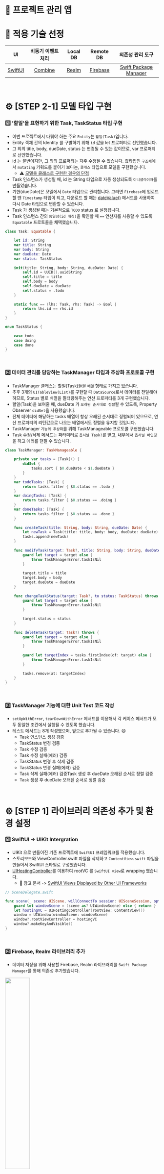 # 📱 프로젝트 관리 앱

# 🧰 적용 기술 선정

|UI|비동기 이벤트 처리|Local DB|Remote DB|의존성 관리 도구|
|:-:|:-:|:-:|:-:|:-:|
|[SwiftUI](https://developer.apple.com/kr/xcode/swiftui/)|[Combine](https://developer.apple.com/documentation/combine)|[Realm](https://github.com/realm/realm-swift)|[Firebase](https://github.com/firebase/firebase-ios-sdk)|[Swift Package Manager](https://www.swift.org/package-manager/)|

<br>

# ⚙️ [STEP 2-1] 모델 타입 구현

### 1️⃣ '할일'을 표현하기 위한 Task, TaskStatus 타입 구현

- 이번 프로젝트에서 다뤄야 하는 주요 `Entity`는 `할일(Task)`입니다.
- Entity 객체 간의 Identity 를 구별하기 위해 `id` 값을 let 프로퍼티로 선언했습니다.
- 그 외의 title, body, dueDate, status 는 변경될 수 있는 값이므로, var 프로퍼티로 선언했습니다.
- id 는 불변이지만, 그 외의 프로퍼티는 자주 수정될 수 있습니다.
값타입인 `구조체`에서 `mutating` 키워드를 붙이기 보다는, `클래스` 타입으로 모델을 구현했습니다.
  - ⚠️ [모델을 클래스로 구현한 경우의 단점](https://github.com/yagom-academy/ios-project-manager/pull/81#discussion_r820076932)
- Task 인스턴스가 생성될 때, id 는 String 타입으로 자동 생성되도록 `이니셜라이저`를 만들었습니다.
- 기한(dueDate)은 모델에서 `Date` 타입으로 관리합니다.
그러면 `Firebase`에 업로드할 땐 `Timestamp` 타입이 되고, 다운로드 할 때는 [dateValue()](https://firebase.google.com/docs/reference/swift/firebasefirestore/api/reference/Classes/Timestamp#datevalue) 메서드를 사용하여 다시 Date 타입으로 변환할 수 있습니다.
- Task 가 생성될 때는 기본적으로 `TODO` status 로 설정됩니다.
- Task 인스턴스 간의 `동일성(id 매칭)`을 확인할 때 `==` 연산자를 사용할 수 있도록 `Equatable` 프로토콜을 채택했습니다.

```swift
class Task: Equatable {
    
    let id: String
    var title: String
    var body: String
    var dueDate: Date
    var status: TaskStatus
    
    init(title: String, body: String, dueDate: Date) {
        self.id = UUID().uuidString
        self.title = title
        self.body = body
        self.dueDate = dueDate
        self.status = .todo
    }
    
    static func == (lhs: Task, rhs: Task) -> Bool {
        return lhs.id == rhs.id
    }
}

enum TaskStatus {
    
    case todo
    case doing
    case done
}

```

<br>

### 2️⃣ 데이터 관리를 담당하는 TaskManager 타입과 추상화 프로토콜 구현

- TaskManager 클래스는 할일(Task)들을 `배열` 형태로 가지고 있습니다.
- 추후 3개의 `UITableView(List)`를 구현할 때 `DataSource`로서 데이터를 전달해야 하므로, Status 별로 배열을 필터링해주는 연산 프로퍼티를 3개 구현했습니다.
- 할일(Task)을 보여줄 때, dueDate 가 `오래된 순서대로 정렬`될 수 있도록, Property Observer `didSet`을 사용했습니다.
- 전체 데이터에 해당하는 tasks 배열이 항상 오래된 순서대로 정렬되어 있으므로, 연산 프로퍼티의 리턴값으로 나오는 배열에서도 정렬을 유지할 것입니다.
- TaskManager `기능의 추상화`를 위해 TaskManageable 프로토콜 구현했습니다.
- Task 수정/삭제 메서드는 파라미터로 `옵셔널 Task?`를 받고, 내부에서 `옵셔널 바인딩`을 하고 에러를 던질 수 있습니다.

```swift
class TaskManager: TaskManageable {
    
    private var tasks = [Task]() {
        didSet {
            tasks.sort { $0.dueDate < $1.dueDate }
        }
    }
    var todoTasks: [Task] {
        return tasks.filter { $0.status == .todo }
    }
    var doingTasks: [Task] {
        return tasks.filter { $0.status == .doing }
    }
    var doneTasks: [Task] {
        return tasks.filter { $0.status == .done }
    }
    
    func createTask(title: String, body: String, dueDate: Date) {
        let newTask = Task(title: title, body: body, dueDate: dueDate)
        tasks.append(newTask)
    }
    
    func modifyTask(target: Task?, title: String, body: String, dueDate: Date) throws {
        guard let target = target else {
            throw TaskManagerError.taskIsNil
        }
        
        target.title = title
        target.body = body
        target.dueDate = dueDate
    }
    
    func changeTaskStatus(target: Task?, to status: TaskStatus) throws {
        guard let target = target else {
            throw TaskManagerError.taskIsNil
        }
        
        target.status = status
    }
    
    func deleteTask(target: Task?) throws {
        guard let target = target else {
            throw TaskManagerError.taskIsNil
        }
        
        guard let targetIndex = tasks.firstIndex(of: target) else {
            throw TaskManagerError.taskIsNil
        }
        
        tasks.remove(at: targetIndex)
    }
}
```

<br>

### 3️⃣ TaskManager 기능에 대한 Unit Test 코드 작성

- `setUpWithError`, `tearDownWithError` 메서드를 이용해서 각 케이스 메서드가 모두 동일한 조건에서 실행될 수 있도록 했습니다.
- 테스트 메서드는 8개 작성했으며, 앞으로 추가될 수 있습니다. 😄
  - Task 인스턴스 생성 검증
  - TaskStatus 변경 검증
  - Task 수정 검증
  - Task 수정 실패(에러) 검증
  - TaskStatus 변경 후 삭제 검증
  - TaskStatus 변경 실패(에러) 검증
  - Task 삭제 실패(에러) 검증Task 생성 후 dueDate 오래된 순서로 정렬 검증
  - Task 생성 후 dueDate 오래된 순서로 정렬 검증

<br>

# ⚙️ [STEP 1] 라이브러리 의존성 추가 및 환경 설정

### 1️⃣ SwiftUI -> UIKit Intergration

- UIKit 으로 만들어진 기존 프로젝트에 `SwiftUI` 프레임워크를 적용했습니다.
- 스토리보드와 ViewController.swift 파일을 삭제하고 `ContentView.swift` 파일을 만들어서 SwiftUI 스타일로 구성했습니다.
- [UIHostingController](https://developer.apple.com/documentation/swiftui/uihostingcontroller)를 이용하여 rootVC 를 `SwiftUI view`로 wrapping 했습니다.
  - 📄 참고 문서 -> [SwiftUI Views Displayed by Other UI Frameworks](https://developer.apple.com/documentation/swiftui/swiftui-views-displayed-by-other-ui-frameworks)

```swift
// SceneDelegate.swift

func scene(_ scene: UIScene, willConnectTo session: UISceneSession, options connectionOptions: UIScene.ConnectionOptions) {
    guard let windowScene = (scene as? UIWindowScene) else { return }
    let hostingVC = UIHostingController(rootView: ContentView())
    window = UIWindow(windowScene: windowScene)
    window?.rootViewController = hostingVC
    window?.makeKeyAndVisible()
}
```

<br>

### 2️⃣ Firebase, Realm 라이브러리 추가

- 데이터 저장을 위해 사용할 Firebase, Realm 라이브러리를 `Swift Package Manager`를 통해 의존성 추가했습니다.

<p align="left"><img src="https://user-images.githubusercontent.com/71127966/156405675-cccd5127-2ca4-4b02-bcee-9c66b0e8bef0.png" width="40%"></p>

<br>

### 3️⃣ Firebase Realtime DB 연동 체크

- Firebase 의 `Realtime Database` 기능을 사용하기 위해 [해당 블로그](https://ios-development.tistory.com/231?category=899471) 참고하여 테스트를 진행했습니다.
- SwiftUI 프레임워크에서는 viewDidLoad() 메서드를 사용할 수 없어서, [onAppear(perform:)](https://developer.apple.com/documentation/swiftui/view/onappear(perform:)) 메서드를 사용했습니다.

<p align="left"><img src="https://user-images.githubusercontent.com/71127966/156117315-5ea9a249-6310-4c35-bbfe-f84b0c3b4406.png" width="100%"></p>

<br>

### 4️⃣ Firebase Cloud Firestore 전환 및 연동 체크

- 기존에 Firebase `Realtime DB`를 사용하기로 했는데요, `Firestore`가 상대적으로 [더 업그레이드된 최신의 DB](https://firebase.google.com/docs/firestore/rtdb-vs-firestore?hl=ko)이고, 현업에서도 Realtime -> Firestore 로 전환하는 추세라는 조언을 들었습니다.
- Realtime, Firestore 간의 가장 큰 차이는 [과금 모델](https://firebase.google.com/pricing?hl=ko)이라고 생각했습니다.
  - `Free tier`에서는 둘 다 약 1GB 정도의 데이터만 저장할 수 있습니다.
  - Firestore 는 `하루 CRUD 횟수`에 제한이 있고 Realtime 은 저장된 데이터 크기, 다운로드 크기에 제한이 있습니다.
  - 즉, 큰 단위의 데이터 요청이 자주 발생한다면 Firestore 가 유리하고, 가벼운 데이터이지만 CRUD 요청이 많이 발생한다면 Realtime 이 유리합니다.
  - 이번 프로젝트에서 다루는 `데이터는 text 뿐`이고 이미지 조차 없기 때문에, 데이터 크기는 작지만, CRUD 요청이 많이 발생할 것입니다.
  - 만약 `과금 모델`만을 고려하면 Realtime 을 사용하는 게 유리한 선택이지만, 그럼에도 저는 Firebase 의 최신 DB인 `Firestore`를 선택해 경험해보고자 합니다.
- Firebase SDK 중에서 `FirebaseFirestore`를 추가하고 `FirebaseDatabase`는 제거했습니다.
- 간단한 연동 테스트를 진행했습니다.

<p align="left"><img src="https://user-images.githubusercontent.com/71127966/156418104-ca47c24a-0123-479f-815e-535b02ea3bfc.png" width="70%"></p>

<p align="left"><img src="https://user-images.githubusercontent.com/71127966/156413686-30419ca2-e4db-4fb4-9e58-d0f39dbb4899.png" width="70%"></p>

<p align="left"><img src="https://user-images.githubusercontent.com/71127966/156414374-77a0022b-0387-4259-9785-19e009c2166b.png" width="100%"></p>

<br>

### 5️⃣ SwiftLint 추가

- `SwiftLint(린트)`는 SPM 을 지원하지 않습니다.
- 린트를 세팅하기 위해 `CocoaPods`를 추가하기엔 의존성 도구가 2개로 나뉘어져 관리의 불편함이 생길 거라 생각했습니다.
- [린트 공식 리드미](https://github.com/realm/SwiftLint#using-homebrew)를 참고하여, `Homebrew`를 이용해 린트 설치를 쉽게 완료했습니다.
- 세팅 순서
  - 터미널에서 `brew install swiftlint` 명령어를 입력합니다.
  - Xcode 의 `Build Phases`에서 `Run Script`를 추가합니다.
  - 프로젝트 직속으로 empty 파일을 만들고 파일명을 `.swiftlint.yml`로 설정합니다.
  - [SwiftLint Rule Directory](https://realm.github.io/SwiftLint/rule-directory.html)를 확인해서, 원하는 옵션을 추가해줍니다.

<p align="left"><img src="https://user-images.githubusercontent.com/71127966/156407115-ef3ae2b6-a488-4a3b-8f81-c44f72f7646a.png" width="50%"></p>

<p align="left"><img src="https://user-images.githubusercontent.com/71127966/156407140-79e8b335-aeb4-4b26-8acc-9261d06a104c.png" width="100%"></p>

<p align="left"><img src="https://user-images.githubusercontent.com/71127966/156407173-5fda4a53-e4cc-4d42-8371-9a5d5b06a674.png" width="100%"></p>

<p align="left"><img src="https://user-images.githubusercontent.com/71127966/156408060-a8ca8935-bea8-48b2-b8c3-23d433adc73a.png" width="40%"></p>

<br>

### 6️⃣ Google Firebase API Key 노출에 대해서

- Firebase 연동을 위해 추가한 `GoogleService-Info.plist` 파일을 깃헙에 푸시하고 잠시 후에 [GitGuardian](https://www.gitguardian.com/) 이라는 곳에서 이메일을 받았습니다.
- 민감 정보인 `Google API Key`가 public repo 에 노출되었다는 경고였는데요.
리뷰어와 논의하고 구글링을 해본 결과, 굳이 숨겨줄 필요가 없는 것으로 판단했습니다.
  - 📄 참고 문서 -> [Firebase API Key를 공개하는 것이 안전합니까?](https://haranglog.tistory.com/25)

<p align="left"><img src="https://user-images.githubusercontent.com/71127966/156119042-3dd7ccfe-f2f2-410f-b410-03a720c44906.png" width="70%"></p>

